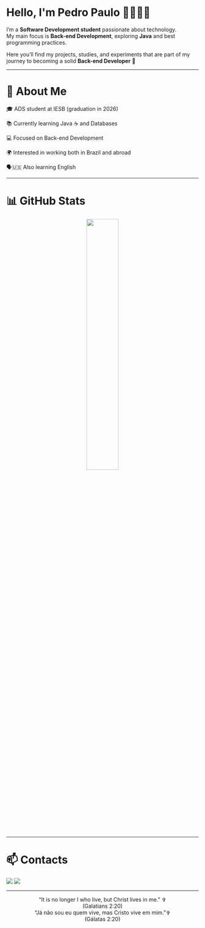 # Hello, I'm Pedro Paulo 👋🏽👦🏽

I’m a **Software Development student** passionate about technology.  
My main focus is **Back-end Development**, exploring **Java** and best programming practices.  

Here you’ll find my projects, studies, and experiments that are part of my journey to becoming a solid **Back-end Developer** 🚀  

---

# 🧠 About Me  

<p>🎓 ADS student at IESB (graduation in 2026)</p>  
<p>📚 Currently learning Java ☕ and Databases</p>  
<p>💻 Focused on Back-end Development</p>  
<p>🌍 Interested in working both in Brazil and abroad</p>  
<p>🗣️🇺🇸 Also learning English</p>  

---

# 📊 GitHub Stats  
<p align="center">  
  <img width="41%" src="https://github-readme-stats.vercel.app/api/top-langs/?username=PedroPauloFarias&layout=compact&hide_border=true&title_color=00ff99&text_color=ffffff&bg_color=0d1117" />  
</p>  

---

# 📫 Contacts  
<div>
  <a href="mailto:pedropaulocarvalhofarias@gmail.com"><img src="https://img.shields.io/badge/-Gmail-%23333?style=for-the-badge&logo=gmail&logoColor=white" target="_blank"></a>  
  <a href="https://www.linkedin.com/in/pedro-paulo-farias-45875016a" target="_blank"><img src="https://img.shields.io/badge/-LinkedIn-%230077B5?style=for-the-badge&logo=linkedin&logoColor=white" target="_blank"></a>   
</div>  

---

<div align="center">  
“It is no longer I who live, but Christ lives in me.” ✞  
<br>  
(Galatians 2:20)  
</div>
<div align="center">
“Já não sou eu quem vive, mas Cristo vive em mim.”✞
<br>  
(Gálatas 2:20)
</div>
